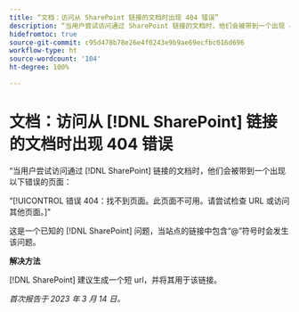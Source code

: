 ```yaml
---
title: “文档：访问从 SharePoint 链接的文档时出现 404 错误”
description: “当用户尝试访问通过 SharePoint 链接的文档时，他们会被带到一个出现 404 错误的页面。”
hidefromtoc: true
source-git-commit: c95d478b78e26e4f0243e9b9ae69ecfbc016d696
workflow-type: ht
source-wordcount: '104'
ht-degree: 100%

---
```



# 文档：访问从 [!DNL SharePoint] 链接的文档时出现 404 错误

<!--This issue is on the WF and WFP TOCs-->

“当用户尝试访问通过 [!DNL SharePoint] 链接的文档时，他们会被带到一个出现以下错误的页面：

”[!UICONTROL 错误 404：找不到页面。此页面不可用。请尝试检查 URL 或访问其他页面。]&quot;

这是一个已知的 [!DNL SharePoint] 问题，当站点的链接中包含“@”符号时会发生该问题。

**解决方法**

[!DNL SharePoint] 建议生成一个短 url，并将其用于该链接。

_首次报告于 2023 年 3 月 14 日。_

